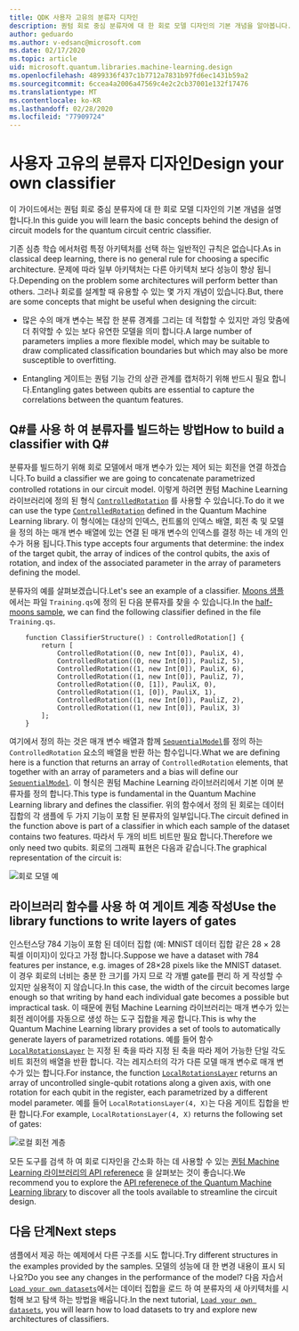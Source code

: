 ```yaml
---
title: QDK 사용자 고유의 분류자 디자인
description: 퀀텀 회로 중심 분류자에 대 한 회로 모델 디자인의 기본 개념을 알아봅니다.
author: geduardo
ms.author: v-edsanc@microsoft.com
ms.date: 02/17/2020
ms.topic: article
uid: microsoft.quantum.libraries.machine-learning.design
ms.openlocfilehash: 4899336f437c1b7712a7831b97fd6ec1431b59a2
ms.sourcegitcommit: 6ccea4a2006a47569c4e2c2cb37001e132f17476
ms.translationtype: MT
ms.contentlocale: ko-KR
ms.lasthandoff: 02/28/2020
ms.locfileid: "77909724"
---
```

# <a name="design-your-own-classifier"></a><span data-ttu-id="73e11-103">사용자 고유의 분류자 디자인</span><span class="sxs-lookup"><span data-stu-id="73e11-103">Design your own classifier</span></span>

<span data-ttu-id="73e11-104">이 가이드에서는 퀀텀 회로 중심 분류자에 대 한 회로 모델 디자인의 기본 개념을 설명 합니다.</span><span class="sxs-lookup"><span data-stu-id="73e11-104">In this guide you will learn the basic concepts behind the design of circuit models for the quantum circuit centric classifier.</span></span>

<span data-ttu-id="73e11-105">기존 심층 학습 에서처럼 특정 아키텍처를 선택 하는 일반적인 규칙은 없습니다.</span><span class="sxs-lookup"><span data-stu-id="73e11-105">As in classical deep learning, there is no general rule for choosing a specific architecture.</span></span> <span data-ttu-id="73e11-106">문제에 따라 일부 아키텍처는 다른 아키텍처 보다 성능이 향상 됩니다.</span><span class="sxs-lookup"><span data-stu-id="73e11-106">Depending on the problem some architectures will perform better than others.</span></span> <span data-ttu-id="73e11-107">그러나 회로를 설계할 때 유용할 수 있는 몇 가지 개념이 있습니다.</span><span class="sxs-lookup"><span data-stu-id="73e11-107">But, there are some concepts that might be useful when designing the circuit:</span></span>

- <span data-ttu-id="73e11-108">많은 수의 매개 변수는 복잡 한 분류 경계를 그리는 데 적합할 수 있지만 과잉 맞춤에 더 취약할 수 있는 보다 유연한 모델을 의미 합니다.</span><span class="sxs-lookup"><span data-stu-id="73e11-108">A large number of parameters implies a more flexible model, which may be suitable to draw complicated classification boundaries but which may also be more susceptible to overfitting.</span></span>

- <span data-ttu-id="73e11-109">Entangling 게이트는 퀀텀 기능 간의 상관 관계를 캡처하기 위해 반드시 필요 합니다.</span><span class="sxs-lookup"><span data-stu-id="73e11-109">Entangling gates between qubits are essential to capture the correlations between the quantum features.</span></span>

## <a name="how-to-build-a-classifier-with-q"></a><span data-ttu-id="73e11-110">Q\#를 사용 하 여 분류자를 빌드하는 방법</span><span class="sxs-lookup"><span data-stu-id="73e11-110">How to build a classifier with Q\#</span></span>

<span data-ttu-id="73e11-111">분류자를 빌드하기 위해 회로 모델에서 매개 변수가 있는 제어 되는 회전을 연결 하겠습니다.</span><span class="sxs-lookup"><span data-stu-id="73e11-111">To build a classifier we are going to concatenate parametrized controlled rotations in our circuit model.</span></span> <span data-ttu-id="73e11-112">이렇게 하려면 퀀텀 Machine Learning 라이브러리에 정의 된 형식 [`ControlledRotation`](xref:microsoft.quantum.machinelearning.controlledrotation) 를 사용할 수 있습니다.</span><span class="sxs-lookup"><span data-stu-id="73e11-112">To do it we can use the type [`ControlledRotation`](xref:microsoft.quantum.machinelearning.controlledrotation) defined in the Quantum Machine Learning library.</span></span> <span data-ttu-id="73e11-113">이 형식에는 대상의 인덱스, 컨트롤의 인덱스 배열, 회전 축 및 모델을 정의 하는 매개 변수 배열에 있는 연결 된 매개 변수의 인덱스를 결정 하는 네 개의 인수가 허용 됩니다.</span><span class="sxs-lookup"><span data-stu-id="73e11-113">This type accepts four arguments that determine: the index of the target qubit, the array of indices of the control qubits, the axis of rotation, and index of the associated parameter in the array of parameters defining the model.</span></span>

<span data-ttu-id="73e11-114">분류자의 예를 살펴보겠습니다.</span><span class="sxs-lookup"><span data-stu-id="73e11-114">Let's see an example of a classifier.</span></span> <span data-ttu-id="73e11-115">[Moons 샘플](https://github.com/microsoft/Quantum/tree/master/samples/machine-learning/half-moons)에서는 파일 `Training.qs`에 정의 된 다음 분류자를 찾을 수 있습니다.</span><span class="sxs-lookup"><span data-stu-id="73e11-115">In the [half-moons sample](https://github.com/microsoft/Quantum/tree/master/samples/machine-learning/half-moons), we can find the following classifier defined in the file `Training.qs`.</span></span>

```qsharp
    function ClassifierStructure() : ControlledRotation[] {
        return [
            ControlledRotation((0, new Int[0]), PauliX, 4),
            ControlledRotation((0, new Int[0]), PauliZ, 5),
            ControlledRotation((1, new Int[0]), PauliX, 6),
            ControlledRotation((1, new Int[0]), PauliZ, 7),
            ControlledRotation((0, [1]), PauliX, 0),
            ControlledRotation((1, [0]), PauliX, 1),
            ControlledRotation((1, new Int[0]), PauliZ, 2),
            ControlledRotation((1, new Int[0]), PauliX, 3)
        ];
    }
 ```

<span data-ttu-id="73e11-116">여기에서 정의 하는 것은 매개 변수 배열과 함께 [`SequentialModel`](xref:microsoft.quantum.machinelearning.sequentialmodel)를 정의 하는 `ControlledRotation` 요소의 배열을 반환 하는 함수입니다.</span><span class="sxs-lookup"><span data-stu-id="73e11-116">What we are defining here is a function that returns an array of `ControlledRotation` elements, that together with an array of parameters and a bias will define our [`SequentialModel`](xref:microsoft.quantum.machinelearning.sequentialmodel).</span></span> <span data-ttu-id="73e11-117">이 형식은 퀀텀 Machine Learning 라이브러리에서 기본 이며 분류자를 정의 합니다.</span><span class="sxs-lookup"><span data-stu-id="73e11-117">This type is fundamental in the Quantum Machine Learning library and defines the classifier.</span></span> <span data-ttu-id="73e11-118">위의 함수에서 정의 된 회로는 데이터 집합의 각 샘플에 두 가지 기능이 포함 된 분류자의 일부입니다.</span><span class="sxs-lookup"><span data-stu-id="73e11-118">The circuit defined in the function above is part of a classifier in which each sample of the dataset contains two features.</span></span> <span data-ttu-id="73e11-119">따라서 두 개의 비트 비트만 필요 합니다.</span><span class="sxs-lookup"><span data-stu-id="73e11-119">Therefore we only need two qubits.</span></span> <span data-ttu-id="73e11-120">회로의 그래픽 표현은 다음과 같습니다.</span><span class="sxs-lookup"><span data-stu-id="73e11-120">The graphical representation of the circuit is:</span></span>

 ![회로 모델 예](~/media/circuit_model_1.PNG)

## <a name="use-the-library-functions-to-write-layers-of-gates"></a><span data-ttu-id="73e11-122">라이브러리 함수를 사용 하 여 게이트 계층 작성</span><span class="sxs-lookup"><span data-stu-id="73e11-122">Use the library functions to write layers of gates</span></span>

<span data-ttu-id="73e11-123">인스턴스당 784 기능이 포함 된 데이터 집합 (예: MNIST 데이터 집합 같은 28 × 28 픽셀 이미지)이 있다고 가정 합니다.</span><span class="sxs-lookup"><span data-stu-id="73e11-123">Suppose we have a dataset with 784 features per instance, e.g. images of 28×28 pixels like the MNIST dataset.</span></span> <span data-ttu-id="73e11-124">이 경우 회로의 너비는 충분 한 크기를 가지 므로 각 개별 gate를 편리 하 게 작성할 수 있지만 실용적이 지 않습니다.</span><span class="sxs-lookup"><span data-stu-id="73e11-124">In this case, the width of the circuit becomes large enough so that writing by hand each individual gate becomes a possible but impractical task.</span></span> <span data-ttu-id="73e11-125">이 때문에 퀀텀 Machine Learning 라이브러리는 매개 변수가 있는 회전 레이어를 자동으로 생성 하는 도구 집합을 제공 합니다.</span><span class="sxs-lookup"><span data-stu-id="73e11-125">This is why the Quantum Machine Learning library provides a set of tools to automatically generate layers of parametrized rotations.</span></span> <span data-ttu-id="73e11-126">예를 들어 함수 [`LocalRotationsLayer`](xref:microsoft.quantum.machinelearning.localrotationslayer) 는 지정 된 축을 따라 지정 된 축을 따라 제어 가능한 단일 각도 비트 회전의 배열을 반환 합니다. 각는 레지스터의 각가 다른 모델 매개 변수로 매개 변수가 있는 합니다.</span><span class="sxs-lookup"><span data-stu-id="73e11-126">For instance, the function [`LocalRotationsLayer`](xref:microsoft.quantum.machinelearning.localrotationslayer) returns an array of uncontrolled single-qubit rotations along a given axis, with one rotation for each qubit in the register, each parametrized by a different model parameter.</span></span> <span data-ttu-id="73e11-127">예를 들어 `LocalRotationsLayer(4, X)`는 다음 게이트 집합을 반환 합니다.</span><span class="sxs-lookup"><span data-stu-id="73e11-127">For example, `LocalRotationsLayer(4, X)` returns the following set of gates:</span></span>

 ![로컬 회전 계층](~/media/local_rotations_layer.PNG)

<span data-ttu-id="73e11-129">모든 도구를 검색 하 여 회로 디자인을 간소화 하는 데 사용할 수 있는 [퀀텀 Machine Learning 라이브러리의 API referenece](xref:microsoft.quantum.machinelearning) 을 살펴보는 것이 좋습니다.</span><span class="sxs-lookup"><span data-stu-id="73e11-129">We recommend you to explore the [API referenece of the Quantum Machine Learning library](xref:microsoft.quantum.machinelearning) to discover all the tools available to streamline the circuit design.</span></span>

## <a name="next-steps"></a><span data-ttu-id="73e11-130">다음 단계</span><span class="sxs-lookup"><span data-stu-id="73e11-130">Next steps</span></span>

 <span data-ttu-id="73e11-131">샘플에서 제공 하는 예제에서 다른 구조를 시도 합니다.</span><span class="sxs-lookup"><span data-stu-id="73e11-131">Try different structures in the examples provided by the samples.</span></span> <span data-ttu-id="73e11-132">모델의 성능에 대 한 변경 내용이 표시 되나요?</span><span class="sxs-lookup"><span data-stu-id="73e11-132">Do you see any changes in the performance of the model?</span></span> <span data-ttu-id="73e11-133">다음 자습서 [`Load your own datasets`](xref:microsoft.quantum.libraries.machine-learning.load)에서는 데이터 집합을 로드 하 여 분류자의 새 아키텍처를 시험해 보고 탐색 하는 방법을 배웁니다.</span><span class="sxs-lookup"><span data-stu-id="73e11-133">In the next tutorial, [`Load your own datasets`](xref:microsoft.quantum.libraries.machine-learning.load), you will learn how to load datasets to try and explore new architectures of classifiers.</span></span>
